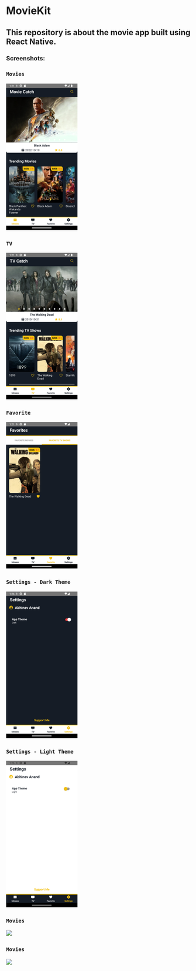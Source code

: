 # MovieKit

## This repository is about the movie app built using React Native.

### Screenshots:

### ``` Movies ```
<div>
<img src="src/assets/screenshots/movies.png" width"200" height="400"/>
</div>

### ``` TV ```
<div>
<img src="src/assets/screenshots/tv.png" width"200" height="400"/>
</div>

### ``` Favorite ```
<div>
<img src="src/assets/screenshots/favorite.png" width"200" height="400"/>
</div>

### ``` Settings - Dark Theme ```
<div>
<img src="src/assets/screenshots/settings - dark.png" width"200" height="400"/>
</div>

### ``` Settings - Light Theme ```
<div>
<img src="src/assets/screenshots/settings - light.png" width"200" height="400"/>
</div>

### ``` Movies ```
<div>
<img src="src/assets/movies.png" width"200" height="400"/>
</div>

### ``` Movies ```
<div>
<img src="src/assets/movies.png" width"200" height="400"/>
</div>
